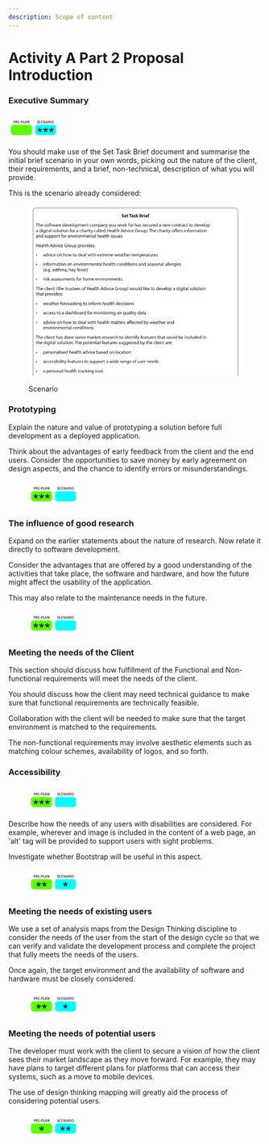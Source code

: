 ```yaml
---
description: Scope of content
---
```


# Activity A Part 2 Proposal Introduction

### Executive Summary

![](<../.gitbook/assets/image (138).png>)

You should make use of the Set Task Brief document and summarise the initial brief scenario in your own words, picking out the nature of the client, their requirements, and a brief, non-technical, description of what you will provide.

This is the scenario already considered:

<figure><img src="../.gitbook/assets/image (180).png" alt=""><figcaption><p>Scenario</p></figcaption></figure>

### Prototyping

Explain the nature and value of prototyping a solution before full development as a deployed application.

Think about the advantages of early feedback from the client and the end users. Consider the opportunities to save money by early agreement on design aspects, and the chance to identify errors or misunderstandings.

<div align="left">

<figure><img src="../.gitbook/assets/image (140).png" alt=""><figcaption></figcaption></figure>

</div>



### The influence of good research

Expand on the earlier statements about the nature of research. Now relate it directly to software development.&#x20;

Consider the advantages that are offered by a good understanding of the activities that take place, the software and hardware, and how the future might affect the usability of the application.&#x20;

This may also relate to the maintenance needs in the future.

<div align="left">

<figure><img src="../.gitbook/assets/image (141).png" alt=""><figcaption></figcaption></figure>

</div>

### Meeting the needs of the Client

This section should discuss how fulfillment of the Functional and Non-functional requirements will meet the needs of the client.

You should discuss how the client may need technical guidance to make sure that functional requirements are technically feasible.

Collaboration with the client will be needed to make sure that the target environment is matched to the requirements.

The non-functional requirements may involve aesthetic elements such as matching colour schemes, availability of logos, and so forth.

### Accessibility

<div align="left">

<figure><img src="../.gitbook/assets/image (141).png" alt=""><figcaption></figcaption></figure>

</div>

Describe how the needs of any users with disabilities are considered. For example, wherever and image is included in the content of a web page, an 'alt' tag will be provided to support users with sight problems.

Investigate whether Bootstrap will be useful in this aspect.

<div align="left">

<figure><img src="../.gitbook/assets/image (142).png" alt=""><figcaption></figcaption></figure>

</div>

### Meeting the needs of existing users

We use a set of analysis maps from the Design Thinking discipline to consider the needs of the user from the start of the design cycle so that we can verify and validate the development process and complete the project that fully meets the needs of the users.

Once again, the target environment and the availability of software and hardware must be closely considered.

<div align="left">

<figure><img src="../.gitbook/assets/image (143).png" alt=""><figcaption></figcaption></figure>

</div>

### Meeting the needs of potential users

The developer must work with the client to secure a vision of how the client sees their market landscape as they move forward. For example, they may have plans to target different plans for platforms that can access their systems, such as a move to mobile devices.

The use of design thinking mapping will greatly aid the process of considering potential users.

<div align="left">

<figure><img src="../.gitbook/assets/image (144).png" alt=""><figcaption></figcaption></figure>

</div>
